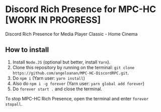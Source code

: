 # Discord Rich Presence for MPC-HC [WORK IN PROGRESS]
Discord Rich Presence for Media Player Classic - Home Cinema

## How to install

1. Install `Node.JS` (optional but better, install `Yarn`).
2. Clone this repository by running on the terminal: `git clone https://github.com/angeloanan/MPC-HC-DiscordRPC.git`.
3. Do `npm i` (Yarn user: `yarn install`)
4. Also do `npm i -g forever` (Yarn user: `yarn global add forever`)
5. Do `forever start .` and close the terminal.

To stop MPC-HC Rich Presence, open the terminal and enter `forever stopall`.

